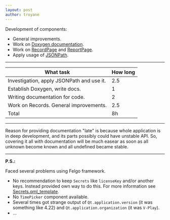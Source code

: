 ```yaml
---
layout: post
author: troyane
---
```


Development of components:
* General improvements.
* Work on [Doxygen documentation](https://troyane.github.io/GoodHabits/doxy/).
* Work on [RecordPage](https://github.com/troyane/GoodHabits/blob/master/GoodHabitsApp/qml/pages/RecordPage.qml) and [ReportPage](https://github.com/troyane/GoodHabits/blob/master/GoodHabitsApp/qml/pages/ReportPage.qml).
* Apply usage of [JSONPath](https://github.com/troyane/GoodHabits/blob/master/GoodHabitsApp/qml/js/jsonpath.js).

---

| What task                                                                	| How long 	|
|------------------------------------------------------------------------	|----------	|
| Investigation, apply JSONPath and use it.                                	|     2.5  	|
| Establish Doxygen, write docs.                                          	|     1  	|
| Writing documentation for code.                                          	|     2  	|
| Work on Records. General improvements.                                    |     2.5  	|
|                                                                  Total 	|    8h 	|


---

Reason for providing documentation "late" is because whole application is in deep development, and its parts possibly
could have unstable API. So, covering it all with documentation will be much easear as soon as all unknown become known
and all undefined became stable.

---

**P.S.:**

Faced several problems using Felgo framework.

* No recommendation to keep `Secrets` like `licenseKey` and/or another keys. Instead provided own way to do this. For more information see [Secrets.qml_template](https://github.com/troyane/GoodHabits/blob/master/GoodHabitsApp/qml/secrets/Secrets.qml_template).
* No `TimePicker` component available.
* Several times got strange output of `Qt.application.version` (it was something like 4.22) and `Qt.application.organization` (it was `V-Play`).
* ...
